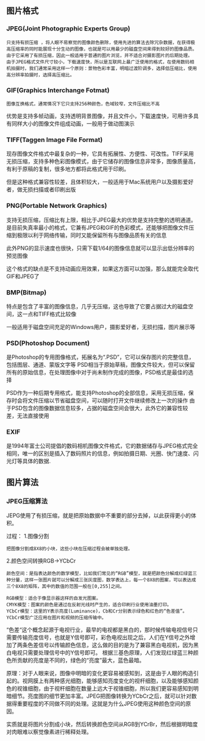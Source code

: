 ## 图片格式

### JPEG(Joint Photographic Experts Group)
 	只支持有损压缩 ，将人眼不易察觉的图像颜色删除，使用先进的算法去除冗杂数据，在获得极高压缩率的同时能展现十分生动的图像，也就是可以用最少的磁盘空间来得到较好的图像品质。
 	由于它采用了有损压缩，因此一般适用于普通的图片浏览，并不适合对摄影图片的后期处理。
 	由于JPEG格式文件尺寸较小，下载速度快，所以是互联网上最广泛使用的格式，在使用数码相机拍摄时，我们通常采用这样一个原则：景物色彩丰富，明暗过渡阶调多，选择低压缩比，使用高分辨率拍摄时，选择高压缩比。

### GIF(Graphics Interchange Fotmat)
	图像互换格式，通常情况下它只支持256种颜色，色域较窄，文件压缩比不高
优势是支持多帧动画，支持透明背景图像，并且文件小，下载速度快，可用许多具有同样大小的图像文件组成动画，一般用于做动图演示

### TIFF(Taggen Image File Format)
现存图像文件格式中最复杂的一种，它具有拓展性、方便性、可改性。TIFF采用无损压缩，支持多种色彩图像模式，由于它储存的图像信息非常多，图像质量高，有利于原稿的复制，很多地方都将此格式用于印刷。

但是这种格式兼容性较差，且体积较大，一般适用于Mac系统用户以及摄影爱好者，做无损扫描或者印刷出版

### PNG(Portable Network Graphics)
支持无损压缩，压缩比有上限，相比于JPEG最大的优势是支持完整的透明通道。
是目前失真率最小的格式，它兼有JPEG和GIF的色彩模式，还能够把图像文件压缩到极限以利于网络传输，同时又能保留所有与图像品质有关的信息

此外PNG的显示速度也很快，只需下载1/64的图像信息就可以显示出低分辨率的预览图像

这个格式的缺点是不支持动画应用效果，如果这方面可以加强，那么就能完全取代GIF和JPEG了


### BMP(Bitmap)
特点是包含了丰富的图像信息，几乎无压缩，这也导致了它要占据过大的磁盘空间，这一点和TIFF格式比较像

一般适用于磁盘空间充足的Windows用户，摄影爱好者，无损扫描，图片展示等

### PSD(Photoshop Document)
是Photoshop的专用图像格式，拓展名为“.PSD”，它可以保存图片的完整信息，包括图层、通道、蒙版文字等
PSD相当于原始草稿，图像文件较大，但可以保留所有的原始信息，在处理图像中对于尚未制作完成的图像，PSD格式是最佳的选择

PSD作为一种后期专用格式，能支持Photoshop的全部信息，采用无损压缩，保存时会将文件压缩以节省磁盘空间，可以随时打开文件继续修改上一次的操作
由于PSD包含的图像数据信息较多，占据的磁盘空间会很大，此外它的兼容性较差，无法直接使用

### EXIF
是1994年富士公司提倡的数码相机图像文件格式，它的数据储存与JPEG格式完全相同，唯一的区别是插入了数码照片的信息，例如拍摄日期、光圈、快门速度、闪光灯等具体的数据.


## 图片算法

### JPEG压缩算法

JEPG使用了有损压缩，就是把原始数据中不重要的部分去掉，以此获得更小的体积。

过程：
1.图像分割

	把图像分割成8X8的小块，这些小块在压缩过程会被单独处理。

2.颜色空间转换RGB->YCbCr
	
	颜色空间：是指表达颜色的数学模型，比如我们常见的“RGB”模型，就是把颜色分解成红绿蓝三种分量，这样一张图片就可以分解成三张灰度图，数学表达上，每一个8X8的图案，可以表达成三个8X8的矩阵，其中的数值的范围一般在[0,255]之间。

	RGB模型：适合于像显示器这样的自发光图案。
	CMYK模型：图案的颜色是通过在反射光线时产生的，适合印刷行业使用油墨打印。
	YCbCr模型：这里的Y表示亮度(Luminance)，Cb和Cr分别表示绿色和红色的“色差值”。YCbCr模型广泛应用在图片和视频的压缩传输中。

 “色差“这个概念起源于电视行业，最早的电视都是黑白的，那时候传输电视信号只需要传输亮度信号，也就是Y信号即可，彩色电视出现之后，人们在Y信号之外增加了两条色差信号以传输颜色信息，这么做的目的是为了兼容黑白电视机，因为黑白电视只需要处理信号中的Y信号即可。
        根据三基色原理，人们发现红绿蓝三种颜色所贡献的亮度是不同的，绿色的“亮度”最大，蓝色最暗。

 原理：对于人眼来说，图像中明暗的变化更容易被感知到，这是由于人眼的构造引起的。视网膜上有两种感光细胞，能够感知亮度变化的视杆细胞，以及能够感知颜色的视锥细胞，由于视杆细胞在数量上远大于视锥细胞，所以我们更容易感知到明暗细节。亮度图的细节更加丰富。JPEG把图像转换为YCbCr之后，就可以针对数据得重要程度的不同做不同的处理。这就是为什么JPEG使用这种颜色空间的原因。

 实质就是将图片分割成小块，然后转换颜色空间从RGB到YCrBr，然后根据明暗度对肉眼难以察觉像素进行稀释处理。